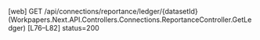 [web] GET /api/connections/reportance/ledger/{datasetId}  (Workpapers.Next.API.Controllers.Connections.ReportanceController.GetLedger)  [L76–L82] status=200

